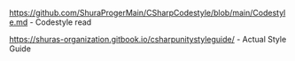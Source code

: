 https://github.com/ShuraProgerMain/CSharpCodestyle/blob/main/Codestyle.md - Codestyle read

https://shuras-organization.gitbook.io/csharpunitystyleguide/ - Actual Style Guide
